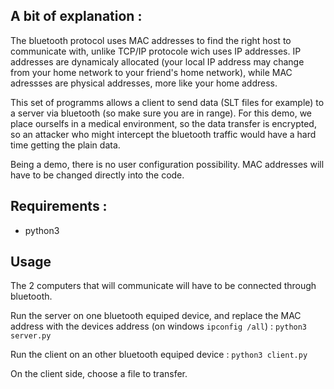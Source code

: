 A bit of explanation :
-
The bluetooth protocol uses MAC addresses to find the right host to communicate with, unlike TCP/IP protocole wich uses IP addresses. IP addresses are dynamicaly allocated (your local IP address may change from your home network to your friend's home network), while MAC adressses are physical addresses, more like your home address.

This set of programms allows a client to send data (SLT files for example) to a server via bluetooth (so make sure you are in range). For this demo, we place ourselfs in a medical environment, so the data transfer is encrypted, so an attacker who might intercept the bluetooth traffic would have a hard time getting the plain data.

Being a demo, there is no user configuration possibility. MAC addresses will have to be changed directly into the code.


Requirements :
-
* python3

Usage
-
The 2 computers that will communicate will have to be connected through bluetooth.

Run the server on one bluetooth equiped device, and replace the MAC address with the devices address (on windows ```ipconfig /all```) : ```python3 server.py```

Run the client on an other bluetooth equiped device : ```python3 client.py```

On the client side, choose a file to transfer.
